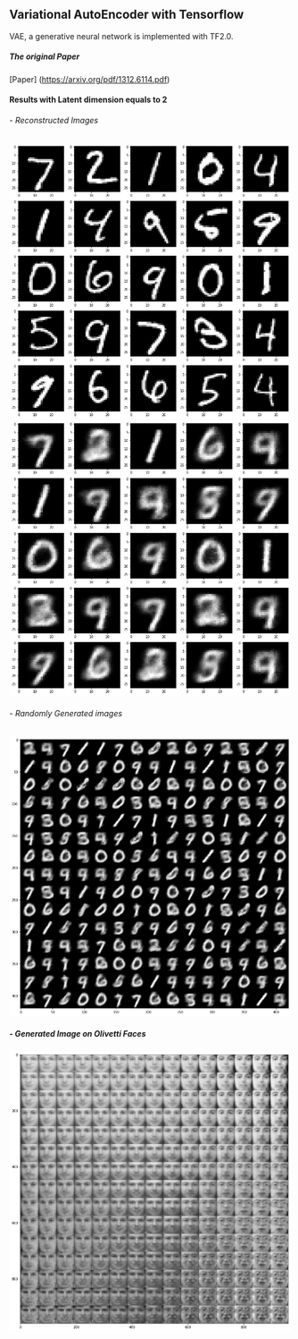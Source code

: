 ## Variational AutoEncoder with Tensorflow

VAE, a generative neural network is implemented with TF2.0.

##### The original Paper 
[Paper] (https://arxiv.org/pdf/1312.6114.pdf)

#### Results with Latent dimension equals to 2

###### - Reconstructed Images 
![Ground Truth](https://raw.githubusercontent.com/TanyaChutani/VAE-TF2.0/master/result/generate_true.png?token=AGCG5WHXX37JEABZMSOKA4S6X2OEW) ![Reconstructed Image](https://github.com/TanyaChutani/VAE-TF2.0/blob/master/result/generate_pred.png?raw=true)

###### - Randomly Generated images
![](https://raw.githubusercontent.com/TanyaChutani/VAE-TF2.0/master/result/random_generate.png?token=AGCG5WFMJJ2QZV4CVVHUNG26X2ORI)<br />

##### - Generated Image on Olivetti Faces
![](https://raw.githubusercontent.com/TanyaChutani/VAE-TF2.0/master/result/uniform_generte_face.png?token=AGCG5WFHSOQ4HEDQKVGQ4FC6X2O5E)<br />
